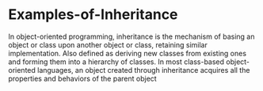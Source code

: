 # Examples-of-Inheritance
In object-oriented programming, inheritance is the mechanism of basing an object or class upon another object or class, retaining similar implementation. Also defined as deriving new classes from existing ones and forming them into a hierarchy of classes. In most class-based object-oriented languages, an object created through inheritance acquires all the properties and behaviors of the parent object

